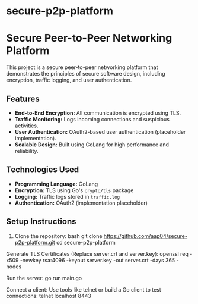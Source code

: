 # secure-p2p-platform

# Secure Peer-to-Peer Networking Platform

This project is a secure peer-to-peer networking platform that demonstrates the principles of secure software design, including encryption, traffic logging, and user authentication.

## Features
- **End-to-End Encryption:** All communication is encrypted using TLS.
- **Traffic Monitoring:** Logs incoming connections and suspicious activities.
- **User Authentication:** OAuth2-based user authentication (placeholder implementation).
- **Scalable Design:** Built using GoLang for high performance and reliability.

## Technologies Used
- **Programming Language:** GoLang
- **Encryption:** TLS using Go's `crypto/tls` package
- **Logging:** Traffic logs stored in `traffic.log`
- **Authentication:** OAuth2 (implementation placeholder)

## Setup Instructions
1. Clone the repository:
   bash
   git clone https://github.com/aap04/secure-p2p-platform.git
   cd secure-p2p-platform

Generate TLS Certificates (Replace server.crt and server.key):
openssl req -x509 -newkey rsa:4096 -keyout server.key -out server.crt -days 365 -nodes

Run the server:
go run main.go

Connect a client: Use tools like telnet or build a Go client to test connections:
telnet localhost 8443

   
